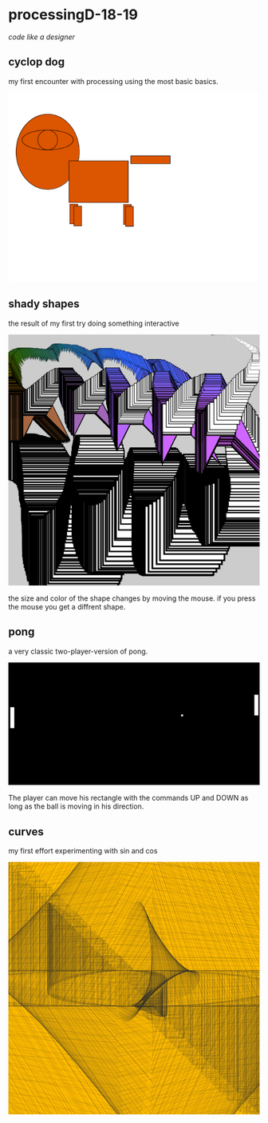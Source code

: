# processingD-18-19
_code like a designer_



## cyclop dog



my first encounter with processing using the most basic basics.

![screen1](cyclop_dog.png)
      
      
      
## shady shapes



the result of my first try doing something interactive

![screen2](shady_shapes.png)


the size and color of the shape changes by moving the mouse. if you press the mouse you get a diffrent shape.



## pong 



a very classic two-player-version of pong.

![screen3](pong.png)  


The player can move his rectangle with the commands UP and DOWN as long as the ball is moving in his direction.



## curves



my first effort experimenting with sin and cos

![screen4](sincossimple.png) 
